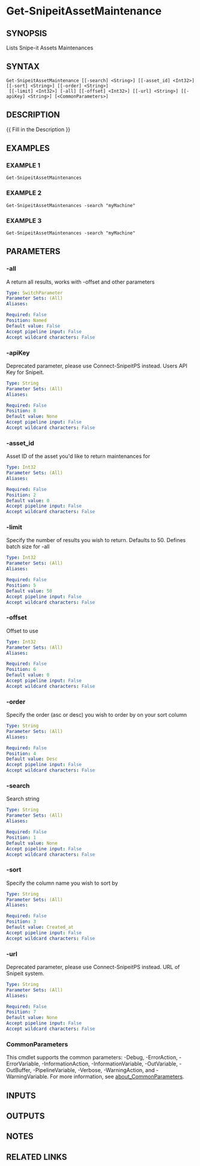 ﻿---
external help file: SnipeitPS-help.xml
Module Name: snipeitps
online version:
schema: 2.0.0
---

# Get-SnipeitAssetMaintenance

## SYNOPSIS
Lists Snipe-it Assets Maintenances

## SYNTAX

```
Get-SnipeitAssetMaintenance [[-search] <String>] [[-asset_id] <Int32>] [[-sort] <String>] [[-order] <String>]
 [[-limit] <Int32>] [-all] [[-offset] <Int32>] [[-url] <String>] [[-apiKey] <String>] [<CommonParameters>]
```

## DESCRIPTION
{{ Fill in the Description }}

## EXAMPLES

### EXAMPLE 1
```
Get-SnipeitAssetMaintenances
```

### EXAMPLE 2
```
Get-SnipeitAssetMaintenances -search "myMachine"
```

### EXAMPLE 3
```
Get-SnipeitAssetMaintenances -search "myMachine"
```

## PARAMETERS

### -all
A return all results, works with -offset and other parameters

```yaml
Type: SwitchParameter
Parameter Sets: (All)
Aliases:

Required: False
Position: Named
Default value: False
Accept pipeline input: False
Accept wildcard characters: False
```

### -apiKey
Deprecated parameter, please use Connect-SnipeitPS instead.
Users API Key for Snipeit.

```yaml
Type: String
Parameter Sets: (All)
Aliases:

Required: False
Position: 8
Default value: None
Accept pipeline input: False
Accept wildcard characters: False
```

### -asset_id
Asset ID of the asset you'd like to return maintenances for

```yaml
Type: Int32
Parameter Sets: (All)
Aliases:

Required: False
Position: 2
Default value: 0
Accept pipeline input: False
Accept wildcard characters: False
```

### -limit
Specify the number of results you wish to return.
Defaults to 50.
Defines batch size for -all

```yaml
Type: Int32
Parameter Sets: (All)
Aliases:

Required: False
Position: 5
Default value: 50
Accept pipeline input: False
Accept wildcard characters: False
```

### -offset
Offset to use

```yaml
Type: Int32
Parameter Sets: (All)
Aliases:

Required: False
Position: 6
Default value: 0
Accept pipeline input: False
Accept wildcard characters: False
```

### -order
Specify the order (asc or desc) you wish to order by on your sort column

```yaml
Type: String
Parameter Sets: (All)
Aliases:

Required: False
Position: 4
Default value: Desc
Accept pipeline input: False
Accept wildcard characters: False
```

### -search
Search string

```yaml
Type: String
Parameter Sets: (All)
Aliases:

Required: False
Position: 1
Default value: None
Accept pipeline input: False
Accept wildcard characters: False
```

### -sort
Specify the column name you wish to sort by

```yaml
Type: String
Parameter Sets: (All)
Aliases:

Required: False
Position: 3
Default value: Created_at
Accept pipeline input: False
Accept wildcard characters: False
```

### -url
Deprecated parameter, please use Connect-SnipeitPS instead.
URL of Snipeit system.

```yaml
Type: String
Parameter Sets: (All)
Aliases:

Required: False
Position: 7
Default value: None
Accept pipeline input: False
Accept wildcard characters: False
```

### CommonParameters
This cmdlet supports the common parameters: -Debug, -ErrorAction, -ErrorVariable, -InformationAction, -InformationVariable, -OutVariable, -OutBuffer, -PipelineVariable, -Verbose, -WarningAction, and -WarningVariable. For more information, see [about_CommonParameters](http://go.microsoft.com/fwlink/?LinkID=113216).

## INPUTS

## OUTPUTS

## NOTES

## RELATED LINKS
